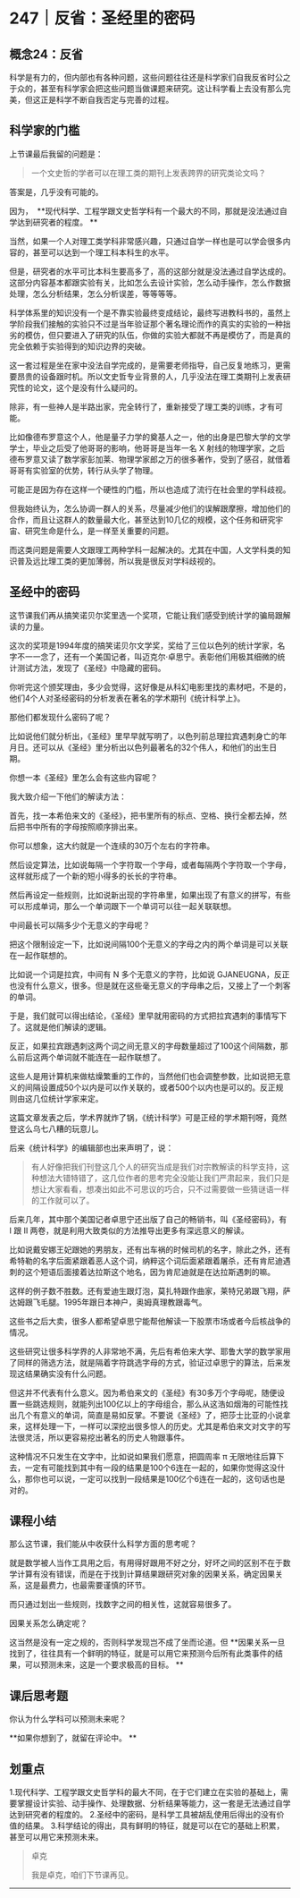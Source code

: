 # 247｜反省：圣经里的密码

## 概念24：反省

科学是有力的，但内部也有各种问题，这些问题往往还是科学家们自我反省时公之于众的，甚至有科学家会把这些问题当做课题来研究。这让科学看上去没有那么完美，但这正是科学不断自我否定与完善的过程。

## 科学家的门槛

上节课最后我留的问题是：

> 一个文史哲的学者可以在理工类的期刊上发表跨界的研究类论文吗？

答案是，几乎没有可能的。

因为，  **现代科学、工程学跟文史哲学科有一个最大的不同，那就是没法通过自学达到研究者的程度。 **

当然，如果一个人对理工类学科非常感兴趣，只通过自学一样也是可以学会很多内容的，甚至可以达到一个理工科本科生的水平。

但是，研究者的水平可比本科生要高多了，高的这部分就是没法通过自学达成的。这部分内容基本都跟实验有关，比如怎么去设计实验，怎么动手操作，怎么作数据处理，怎么分析结果，怎么分析误差，等等等等。

科学体系里的知识没有一个是不靠实验最终变成结论，最终写进教科书的，虽然上学阶段我们接触的实验只不过是当年验证那个著名理论而作的真实的实验的一种拙劣的模仿，但只要进入了研究的队伍，你做的实验大都就不再是模仿了，而是真的完全依赖于实验得到的知识边界的突破。

这一套过程是坐在家中没法自学完成的，是需要老师指导，自己反复地练习，更需要昂贵的设备跟时机。所以文史哲专业背景的人，几乎没法在理工类期刊上发表研究性的论文，这个是没有什么疑问的。

除非，有一些神人是半路出家，完全转行了，重新接受了理工类的训练，才有可能。

比如像德布罗意这个人，他是量子力学的奠基人之一，他的出身是巴黎大学的文学学士，毕业之后受了他哥哥的影响，他哥哥是当年一名 X 射线的物理学家，之后德布罗意又读了数学家彭加莱、物理学家郎之万的很多著作，受到了感召，就借着哥哥有实验室的优势，转行从头学了物理。

可能正是因为存在这样一个硬性的门槛，所以也造成了流行在社会里的学科歧视。

但我始终认为，怎么协调一群人的关系，尽量减少他们的误解跟摩擦，增加他们的合作，而且让这群人的数量最大化，甚至达到10几亿的规模，这个任务和研究宇宙、研究生命是什么，是一样至关重要的问题。

而这类问题是需要人文跟理工两种学科一起解决的。尤其在中国，人文学科类的知识普及远比理工类的更加薄弱，所以我是很反对学科歧视的。

## 圣经中的密码

这节课我们再从搞笑诺贝尔奖里选一个奖项，它能让我们感受到统计学的骗局跟解读的力量。

这次的奖项是1994年度的搞笑诺贝尔文学奖，奖给了三位以色列的统计学家，名字不一一念了，还有一个美国记者，叫迈克尔·卓思宁。表彰他们用极其细微的统计测试方法，发现了《圣经》中隐藏的密码。

你听完这个颁奖理由，多少会觉得，这好像是从科幻电影里找的素材吧，不是的，他们4个人对圣经密码的分析发表在著名的学术期刊《统计科学上》。

那他们都发现什么密码了呢？

比如说他们就分析出，《圣经》里早早就写明了，以色列前总理拉宾遇刺身亡的年月日。还可以从《圣经》里分析出以色列最著名的32个伟人，和他们的出生日期。

你想一本《圣经》里怎么会有这些内容呢？

我大致介绍一下他们的解读方法：

首先，找一本希伯来文的《圣经》，把书里所有的标点、空格、换行全都去掉，然后把书中所有的字母按照顺序排出来。

你可以想象，这大约就是一个连续的30万个左右的字符串。

然后设定算法，比如说每隔一个字符取一个字母，或者每隔两个字符取一个字母，这样就形成了一个新的短小得多的长长的字符串。

然后再设定一些规则，比如说新出现的字符串里，如果出现了有意义的拼写，有些可以形成单词，那么一个单词跟下一个单词可以往一起关联联想。

中间最长可以隔多少个无意义的字母呢？

把这个限制设定一下，比如说间隔100个无意义的字母之内的两个单词是可以关联在一起作联想的。

比如说一个词是拉宾，中间有 N 多个无意义的字符，比如说 GJANEUGNA，反正也没有什么意义，很多。但是就在这些毫无意义的字母串之后，又接上了一个刺客的单词。

于是，我们就可以得出结论，《圣经》里早就用密码的方式把拉宾遇刺的事情写下了。这就是他们解读的逻辑。

反正，如果拉宾跟遇刺这两个词之间无意义的字母数量超过了100这个间隔数，那么前后这两个单词就不能连在一起作联想了。

这些人是用计算机来做枯燥繁重的工作的，当然他们也会调整参数，比如说把无意义的间隔设置成50个以内是可以作关联的，或者500个以内也是可以的。反正规则由这几位统计学家来定。

这篇文章发表之后，学术界就炸了锅，《统计科学》可是正经的学术期刊呀，竟然登这么乌七八糟的玩意儿。

后来《统计科学》的编辑部也出来声明了，说：

> 有人好像把我们刊登这几个人的研究当成是我们对宗教解读的科学支持，这种想法大错特错了，这几位作者的思考完全没能让我们严肃起来，我们只是想让大家看看，想凑出如此不可思议的巧合，只不过需要做一些猜谜语一样的工作就可以了。

后来几年，其中那个美国记者卓思宁还出版了自己的畅销书，叫《圣经密码》，有 I 跟 II 两卷，就是利用大致类似的方法推导出更多有深远意义的解读。

比如说戴安娜王妃跟她的男朋友，还有出车祸的时候司机的名字，除此之外，还有希特勒的名字后面紧跟着恶人这个词，纳粹这个词后面紧跟着屠杀，还有肯尼迪遇刺的这个短语后面接着达拉斯这个地名，因为肯尼迪就是在达拉斯遇刺的嘛。

这样的例子数不胜数。还有爱迪生跟灯泡，莫扎特跟作曲家，莱特兄弟跟飞翔，萨达姆跟飞毛腿。1995年跟日本神户，奥姆真理教跟毒气。

这些书之后大卖，很多人都希望卓思宁能帮他解读一下股票市场或者今后核战争的情况。

这些研究让很多科学界的人非常地不满，先后有希伯来大学、耶鲁大学的数学家用了同样的筛选方法，就是隔着字符跳选字母的方式，验证过卓思宁的算法，后来发现这结果确实没有什么问题。

但这并不代表有什么意义。因为希伯来文的《圣经》有30多万个字母呢，随便设置一些跳选规则，就能列出100亿以上的字母组合，那么从这浩如烟海的可能性找出几个有意义的单词，简直是易如反掌。不要说《圣经》了，把莎士比亚的小说拿来，这样处理一下，一样可以深挖出很多惊人的历史。尤其是希伯来文对文字的写法很灵活，所以更容易挖出著名的历史人物跟事件。

这种情况不只发生在文字中，比如说如果我们愿意，把圆周率 π 无限地往后算下去，一定有可能找到其中有一段的结果是100个6连在一起的，如果你觉得这没什么，那你也可以说，一定可以找到一段结果是100亿个6连在一起的，这句话也是对的。

## 课程小结

那么这节课，我们能从中收获什么科学方面的思考呢？

就是数学被人当作工具用之后，有用得好跟用不好之分，好坏之间的区别不在于数学计算有没有错误，而是在于找到计算结果跟研究对象的因果关系，确定因果关系，这是最费力，也最需要谨慎的环节。

而只通过划出一些规则，找数字之间的相关性，这就容易很多了。

因果关系怎么确定呢？

这当然是没有一定之规的，否则科学发现岂不成了坐而论道。但 **因果关系一旦找到了，往往具有一个鲜明的特征，就是可以用它来预测今后所有此类事件的结果，可以预测未来，这是一个要求极高的目标。 **

## 课后思考题

你认为什么学科可以预测未来呢？

 **如果你想到了，就留在评论中。 **

## 划重点

1.现代科学、工程学跟文史哲学科的最大不同，在于它们建立在实验的基础上，需要掌握设计实验、动手操作、处理数据、分析结果等能力，这一套是无法通过自学达到研究者的程度的。
2.圣经中的密码，是科学工具被胡乱使用后得出的没有价值的结果。
3.科学结论的得出，具有鲜明的特征，就是可以在它的基础上积累，甚至可以用它来预测未来。

> 卓克
> 
> 我是卓克，咱们下节课再见。

---
